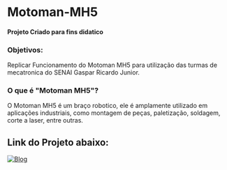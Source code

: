 # Motoman-MH5
#### Projeto Criado para fins didatico

### Objetivos: 
Replicar Funcionamento do Motoman MH5 para utilização das turmas de mecatronica do SENAI Gaspar Ricardo Junior.

### O que é "Motoman MH5"?
O Motoman MH5 é um braço robotico, ele é amplamente utilizado em aplicações industriais, como montagem de peças, paletização, soldagem, corte a laser, entre outras.

## Link do Projeto abaixo:

[![Blog](https://gabrielhiro.github.io/MotomanMH5/)](MotomanMH5)
